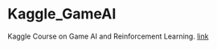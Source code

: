 # Kaggle_GameAI
 Kaggle Course on Game AI and Reinforcement Learning. [link](https://www.kaggle.com/learn/intro-to-game-ai-and-reinforcement-learning)